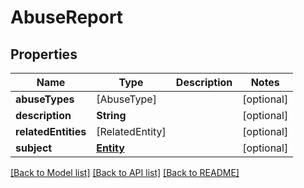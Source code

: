 # AbuseReport

## Properties
Name | Type | Description | Notes
------------ | ------------- | ------------- | -------------
**abuseTypes** | [AbuseType] |  | [optional] 
**description** | **String** |  | [optional] 
**relatedEntities** | [RelatedEntity] |  | [optional] 
**subject** | [**Entity**](Entity.md) |  | [optional] 

[[Back to Model list]](../README.md#documentation-for-models) [[Back to API list]](../README.md#documentation-for-api-endpoints) [[Back to README]](../README.md)


